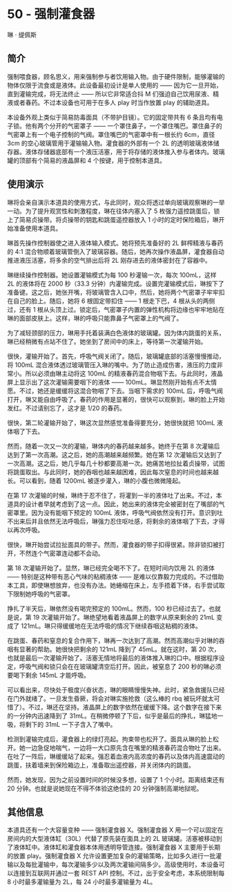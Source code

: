 # 50 - 强制灌食器
琳 · 缇佩斯

## 简介
强制喂食器，顾名思义，用来强制参与者饮用输入物。由于硬件限制，能够灌输的物体仅限于流食或是液体。此设备最初设计是单人使用的 —— 因为它一旦开始，直到灌输完成，将无法终止 —— 所以它非常适合抖 M 们强迫自己饮用尿液、精液或者春药。不过本设备也可用于在多人 play 时当作放置 play 的辅助道具。

本设备外观上类似于简易防毒面具（不带护目镜）。它的固定带共有 6 条且均有电子锁。他有两个分开的气密罩子 —— 一个罩住鼻子，一个罩住嘴巴。罩住鼻子的气密罩上有一个电子控制的气阀。罩住嘴巴的气密罩中有一根长约 6cm，直径 3cm 的空心玻璃管用于灌输输入物。灌食器的外部有一个 2L 的透明玻璃液体储存器。液体存储器底部有一个液压活塞，用于将存储的液体推入参与者体内。玻璃罐的顶部有个简易的液晶屏和 4 个按键，用于控制本道具。

## 使用演示
琳将会亲自演示本道具的使用方式，与此同时，观众将透过单向玻璃观察琳的一举一动。为了提升观赏性和刺激程度，琳在往体内塞入了 5 枚强力遥控跳蛋后，锁上了简易贞操带。将贞操带的钥匙和跳蛋遥控器放入 1 小时的定时保险箱后，琳开始准备使用本道具。

琳首先操作控制器使之进入液体输入模式。她将预先准备好的 2L 鲜榨精液与春药的 4:1 混合物顺着玻璃管倒入了玻璃容器。随后，她再次操作液晶屏，灌食器自动推进液压活塞，将多余的空气排出后将 2L 刚存进去的液体密封在了容器中。

琳继续操作控制器。她设置灌输模式为每 100 秒灌输一次，每次 100mL，这样 2L 的液体将在 2000 秒（33.3 分钟）内灌输完成。设置完灌输模式后，琳按下了准备键。这之后，她张开嘴，将玻璃管含入口中，然后，她将两个气密罩子牢牢扣在自己的脸上。随后，她将 6 根固定带扣住 —— 1 根走下巴，4 根从头的两侧过，还有 1 根从头顶上过。锁定后，气密罩子内置的弹性机构将边缘也牢牢地贴在琳的面部皮肤上。这样，琳的呼吸只能靠鼻子气密罩上的气阀了。

为了减轻颈部的压力，琳用手托着装满白色液体的玻璃罐。因为体内跳蛋的关系，琳已经稍微有点站不住了。她坐到了房间中的床上，等待第一次灌输开始。

很快，灌输开始了。首先，呼吸气阀关闭了。随后，玻璃罐底部的活塞慢慢推动，将 100mL 混合液体透过玻璃管压入琳的嘴中。为了防止造成伤害，液压的力度非常小。所以必须由琳主动将这 100mL 的精液春药混合物咽下去。与此同时，液晶屏上显示出了这次灌输需要咽下的液体 —— 100mL。琳显然刚开始有点不太情愿。不过，她还是缓缓将这混合物咽了下去。当咽下需求的 100mL 后，呼吸气阀打开，琳又能自由呼吸了。春药的作用是显著的，很快可以观察到，琳的脸上开始发红。不过请别忘了，这才是 1/20 的春药。

很快，第二轮灌输开始了，琳这次显然感觉准备得要充分，她很快就把 100mL 液体咽了下去。

然而，随着一次又一次的灌输，琳体内的春药越来越多。她终于在第 8 次灌输后达到了第一次高潮。这之后，她的高潮越来越频繁。她在第 12 次灌输后又达到了一次高潮。这之后，她几乎每几十秒都要高潮一次。她痛苦地拉扯着贞操带，试图将跳蛋取出。与此同时，她的吞咽也越来越困难，因此每次窒息的时间也越来越长。可以看到，随着 1200mL 被逐步灌入，琳的小腹也微微隆起。

在第 17 次灌输的时候，琳终于忍不住了，将灌到一半的液体吐了出来。不过，本道具的设计者早就考虑到了这一点。因此，她出来的液体完全被密封在了嘴部的气密罩里。因为没有能咽下预定的 100mL 液体，呼吸气阀依然没有打开。意识到吐不出来后并且依然无法呼吸后，琳强力忍住呕吐感，将剩余的液体咽了下去，才得以再次呼吸。

很快，琳开始尝试拉扯面具的带子。然而，灌食器的带子扣得很紧。除非锁扣被打开，不然连个气密罩连动都不会动。

第 18 次灌输开始了。显然，琳已经完全喝不下了。在短时间内饮用 2L 的液体 —— 特别是这种带有恶心气味的粘稠液体 —— 是难以仅靠毅力完成的。不过借助本工具，即使琳想放弃，也没有办法。她蜷缩在床上，左手捂着下体，右手尝试取下限制她呼吸的气密罩。

挣扎了半天后，琳依然没有喝完预定的 100mL。然而，100 秒已经过去了。也就是说，第 19 次灌输开始了。琳绝望地看着液晶屏上的数字从原来剩余的 21mL 变成了 121mL。琳只得缓缓地在无法呼吸的情况下继续吞咽这粘稠的液体。

在跳蛋、春药和窒息的复合作用下，琳再一次达到了高潮。然而高潮似乎对琳的吞咽有显著的帮助。她很快把剩余的 121mL 降到了 45mL。就在这时，第 20 次，也就是最后一次灌输开始了。活塞无情地将最后的液体推入琳的口中。根据程序设定，呼吸气阀和锁只会在在玻璃罐清空后打开。因此，被窒息了 200 秒的琳必须要喝下剩余 145mL 才能呼吸。

可以看出来，尽快处于极度兴奋状态，琳的眼睛慢慢失神。此时，紧急救援队已经在门外就绪了。一旦发生昏厥，将会对琳实施抢救（这么棒的 rbq 被玩坏就太可惜了）。不过，琳还在坚持。液晶屏上的数字依然在缓缓下降。这个数字在接下来的一分钟内迅速降到了 31mL。在稍微停顿了下后，似乎是最后的挣扎，琳猛地一吸，将剩下的 31mL 一下子含入了嘴中。

检测到灌输完成后，灌食器上的绿灯亮起。拘束带也松开了。面具从琳的脸上松开。她一边急促地喘气，一边将一大口原先含在嘴里的精液春药混合物吐了出来。在吐了一阵后，琳缓缓站了起来。强忍着血液内高浓度的春药以及体内高速震动的跳蛋，扶着墙来到保险箱边上，准备取出遥控器，并关闭体内的跳蛋。

然而，她发现，因为之前设置时间的时候没多想，设置了 1 个小时。距离结束还有 20 分钟。也就是说她现在不得不体验这绝佳的 20 分钟强制高潮地狱呢。

## 其他信息
本道具还有一个大容量变种 —— 强制灌食器 X。强制灌食器 X 用一个可以固定在房间内的大型液体缸（30L）代替了原先装在面具上的 2L 玻璃罐。活塞被移动到了液体缸中。液体缸和灌食器本体用透明导管连接。强制灌食器 X 主要用于长期的放置 play。强制灌食器 X 允许设置更加复杂的灌输策略，比如多久进行一批灌输以及每批灌输中，每次灌输多少以及两次灌输间隔多少。高级使用时，本设备可以连接到互联网并通过一套 REST API 控制。不过，出于安全考虑，本系统限制每 8 小时最多灌输量为 2L，每 24 小时最多灌输量为 4L。